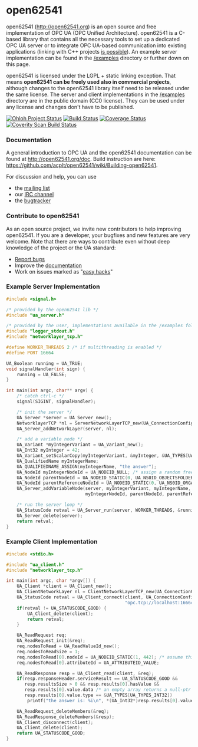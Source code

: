 open62541
=========

open62541 (http://open62541.org) is an open source and free implementation of OPC UA (OPC Unified Architecture). open62541 is a C-based library that contains all the necessary tools to set up a dedicated OPC UA server or to integrate OPC UA-based communication into existing applications (linking with C++ projects [is possible](examples/server.cpp)). An example server implementation can be found in the [/examples](examples/) directory or further down on this page.

open62541 is licensed under the LGPL + static linking exception. That means **open62541 can be freely used also in commercial projects**, although changes to the open62541 library itself need to be released under the same license. The server and client implementations in the [/examples](examples/) directory are in the public domain (CC0 license). They can be used under any license and changes don't have to be published.

[![Ohloh Project Status](https://www.ohloh.net/p/open62541/widgets/project_thin_badge.gif)](https://www.ohloh.net/p/open62541)
[![Build Status](https://travis-ci.org/acplt/open62541.png?branch=master)](https://travis-ci.org/acplt/open62541)
[![Coverage Status](https://coveralls.io/repos/acplt/open62541/badge.png?branch=master)](https://coveralls.io/r/acplt/open62541?branch=master)
[![Coverity Scan Build Status](https://scan.coverity.com/projects/1864/badge.svg)](https://scan.coverity.com/projects/1864)

### Documentation
A general introduction to OPC UA and the open62541 documentation can be found at http://open62541.org/doc.
Build instruction are here: https://github.com/acplt/open62541/wiki/Building-open62541.

For discussion and help, you can use
- the [mailing list](https://groups.google.com/d/forum/open62541)
- our [IRC channel](http://webchat.freenode.net/?channels=%23open62541)
- the [bugtracker](https://github.com/acplt/open62541/issues)

### Contribute to open62541
As an open source project, we invite new contributors to help improving open62541. If you are a developer, your bugfixes and new features are very welcome. Note that there are ways to contribute even without deep knowledge of the project or the UA standard:
- [Report bugs](https://github.com/acplt/open62541/issues)
- Improve the [documentation](http://open62541.org/doc)
- Work on issues marked as "[easy hacks](https://github.com/acplt/open62541/labels/easy%20hack)"

### Example Server Implementation
```c
#include <signal.h>

/* provided by the open62541 lib */
#include "ua_server.h"

/* provided by the user, implementations available in the /examples folder */
#include "logger_stdout.h"
#include "networklayer_tcp.h"

#define WORKER_THREADS 2 /* if multithreading is enabled */
#define PORT 16664

UA_Boolean running = UA_TRUE;
void signalHandler(int sign) {
	running = UA_FALSE;
}

int main(int argc, char** argv) {
    /* catch ctrl-c */
	signal(SIGINT, signalHandler);

    /* init the server */
	UA_Server *server = UA_Server_new();
    NetworklayerTCP *nl = ServerNetworkLayerTCP_new(UA_ConnectionConfig_standard, PORT);
    UA_Server_addNetworkLayer(server, nl);

    /* add a variable node */
    UA_Variant *myIntegerVariant = UA_Variant_new();
    UA_Int32 myInteger = 42;
    UA_Variant_setScalarCopy(myIntegerVariant, &myInteger, &UA_TYPES[UA_TYPES_INT32]);
    UA_QualifiedName myIntegerName;
    UA_QUALIFIEDNAME_ASSIGN(myIntegerName, "the answer");
    UA_NodeId myIntegerNodeId = UA_NODEID_NULL; /* assign a random free nodeid */
    UA_NodeId parentNodeId = UA_NODEID_STATIC(0, UA_NS0ID_OBJECTSFOLDER);
    UA_NodeId parentReferenceNodeId = UA_NODEID_STATIC(0, UA_NS0ID_ORGANIZES);
    UA_Server_addVariableNode(server, myIntegerVariant, myIntegerName,
                              myIntegerNodeId, parentNodeId, parentReferenceNodeId);

    /* run the server loop */
    UA_StatusCode retval = UA_Server_run(server, WORKER_THREADS, &running);
	UA_Server_delete(server);
	return retval;
}
```

### Example Client Implementation
```c
#include <stdio.h>

#include "ua_client.h"
#include "networklayer_tcp.h"

int main(int argc, char *argv[]) {
	UA_Client *client = UA_Client_new();
	UA_ClientNetworkLayer nl = ClientNetworkLayerTCP_new(UA_ConnectionConfig_standard);
    UA_StatusCode retval = UA_Client_connect(client, UA_ConnectionConfig_standard, nl,
                                             "opc.tcp://localhost:16664");
	if(retval != UA_STATUSCODE_GOOD) {
        UA_Client_delete(client);
    	return retval;
    }

    UA_ReadRequest req;
    UA_ReadRequest_init(&req);
    req.nodesToRead = UA_ReadValueId_new();
    req.nodesToReadSize = 1;
    req.nodesToRead[0].nodeId = UA_NODEID_STATIC(1, 442); /* assume this node exists */
    req.nodesToRead[0].attributeId = UA_ATTRIBUTEID_VALUE;

    UA_ReadResponse resp = UA_Client_read(client, &req);
    if(resp.responseHeader.serviceResult == UA_STATUSCODE_GOOD &&
       resp.resultsSize > 0 && resp.results[0].hasValue &&
       resp.results[0].value.data /* an empty array returns a null-ptr */ &&
       resp.results[0].value.type == &UA_TYPES[UA_TYPES_INT32])
        printf("the answer is: %i\n", *(UA_Int32*)resp.results[0].value.data);

    UA_ReadRequest_deleteMembers(&req);
    UA_ReadResponse_deleteMembers(&resp);
    UA_Client_disconnect(client);
    UA_Client_delete(client);
    return UA_STATUSCODE_GOOD;
}
```